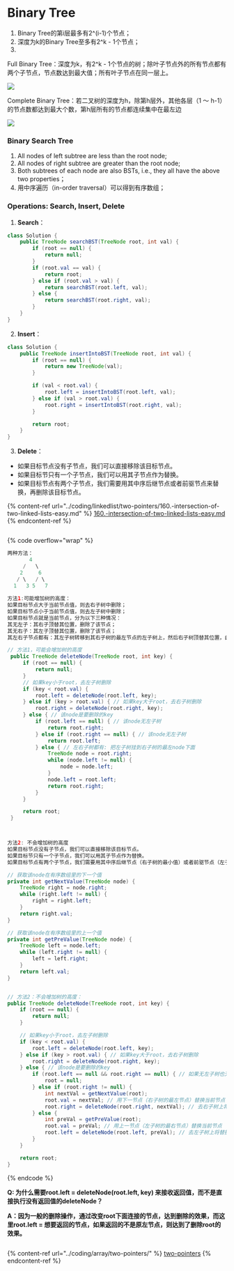 # Binary Tree



1. Binary Tree的第i层最多有2^(i-1)个节点；
2. 深度为k的Binary Tree至多有2^k - 1个节点；
3.

Full Binary Tree：深度为k，有2^k - 1个节点的树；除叶子节点外的所有节点都有两个子节点，节点数达到最大值；所有叶子节点在同一层上。

![](<../.gitbook/assets/image (77).png>)

Complete Binary Tree：若二叉树的深度为h，除第h层外，其他各层（1 ～ h-1）的节点数都达到最大个数，第h层所有的节点都连续集中在最左边

![](<../.gitbook/assets/image (109).png>)



### Binary Search Tree

1. All nodes of left subtree are less than the root node;
2. All nodes of right subtree are greater than the root node;
3. Both subtrees of each node are also BSTs, i.e., they all have the above two properties；
4. 用中序遍历（in-order traversal）可以得到有序数组；



### Operations: Search, Insert, Delete

1. **Search**：

```java
class Solution {
    public TreeNode searchBST(TreeNode root, int val) {
        if (root == null) {
            return null;
        }
        if (root.val == val) {
            return root;
        } else if (root.val > val) {
            return searchBST(root.left, val);
        } else {
            return searchBST(root.right, val);
        }
    }
}
```

2. **Insert**：

```java
class Solution {
    public TreeNode insertIntoBST(TreeNode root, int val) {
        if (root == null) {
            return new TreeNode(val);
        }

        if (val < root.val) {
            root.left = insertIntoBST(root.left, val);
        } else if (val > root.val) {
            root.right = insertIntoBST(root.right, val);
        }

        return root;
    }
}
```

3. **Delete**：

* 如果目标节点没有子节点，我们可以直接移除该目标节点。
* 如果目标节只有一个子节点，我们可以用其子节点作为替换。
* 如果目标节点有两个子节点，我们需要用其中序后继节点或者前驱节点来替换，再删除该目标节点。

{% content-ref url="../coding/linkedlist/two-pointers/160.-intersection-of-two-linked-lists-easy.md" %}
[160.-intersection-of-two-linked-lists-easy.md](../coding/linkedlist/two-pointers/160.-intersection-of-two-linked-lists-easy.md)
{% endcontent-ref %}

<figure><img src="../.gitbook/assets/image (80).png" alt=""><figcaption></figcaption></figure>

{% code overflow="wrap" %}
```java
两种方法：
       4
     /   \
    2     6
   / \   / \
  1   3 5   7
  
方法1:可能增加树的高度：
如果目标节点大于当前节点值，则去右子树中删除；
如果目标节点小于当前节点值，则去左子树中删除；
如果目标节点就是当前节点，分为以下三种情况：
其无左子：其右子顶替其位置，删除了该节点；
其无右子：其左子顶替其位置，删除了该节点；
其左右子节点都有：其左子树转移到其右子树的最左节点的左子树上，然后右子树顶替其位置，由此删除了该节点。

// 方法1，可能会增加树的高度
 public TreeNode deleteNode(TreeNode root, int key) {
     if (root == null) {
         return null;
     }
     // 如果key小于root，去左子树删除
     if (key < root.val) {
         root.left = deleteNode(root.left, key);
     } else if (key > root.val) { // 如果key大于root，去右子树删除
         root.right = deleteNode(root.right, key);
     } else { // 该node是要删除的key
         if (root.left == null) { // 该node无左子树
             return root.right;
         } else if (root.right == null) { // 该node无左子树
             return root.left;
         } else { // 左右子树都有: 把左子树挂到右子树的最左node下面
             TreeNode node = root.right;
             while (node.left != null) {
                 node = node.left;
             }
             node.left = root.left;
             return root.right;
         }
     }

     return root;
 }



方法2: 不会增加树的高度
如果目标节点没有子节点，我们可以直接移除该目标节点。
如果目标节只有一个子节点，我们可以用其子节点作为替换。
如果目标节点有两个子节点，我们需要用其中序后继节点（右子树的最小值）或者前驱节点（左子树的最大值）来替换（中序遍历BST返回的是有序数组），再删除该目标节点。

// 获取该node在有序数组里的下一个值
private int getNextValue(TreeNode node) {
    TreeNode right = node.right;
    while (right.left != null) {
        right = right.left;
    }
    return right.val;
}

// 获取该node在有序数组里的上一个值
private int getPreValue(TreeNode node) {
    TreeNode left = node.left;
    while (left.right != null) {
        left = left.right;
    }
    return left.val;
}


// 方法2：不会增加树的高度：
public TreeNode deleteNode(TreeNode root, int key) {
    if (root == null) {
        return null;
    }

    // 如果key小于root，去左子树删除
    if (key < root.val) {
        root.left = deleteNode(root.left, key);
    } else if (key > root.val) { // 如果key大于root，去右子树删除
        root.right = deleteNode(root.right, key);
    } else { // 该node是要删除的key
        if (root.left == null && root.right == null) { // 如果无左子树也无右子树，则直接删除当前节点
            root = null;
        } else if (root.right != null) {
            int nextVal = getNextValue(root);
            root.val = nextVal; // 用下一节点（右子树的最左节点）替换当前节点
            root.right = deleteNode(root.right, nextVal); // 去右子树上将替换的节点删除
        } else {
            int preVal = getPreValue(root);
            root.val = preVal; // 用上一节点（左子树的最右节点）替换当前节点
            root.left = deleteNode(root.left, preVal); // 去左子树上将替换的节点删除
        }
    }

    return root;
}

```
{% endcode %}

**Q: 为什么需要root.left = deleteNode(root.left, key) 来接收返回值，而不是直接执行没有返回值的deleteNode？**

**A：因为一般的删除操作，通过改变root下面连接的节点，达到删除的效果，而这里root.left = 想要返回的节点，如果返回的不是原左节点，则达到了删除root的效果。**



<figure><img src="../.gitbook/assets/image (128).png" alt=""><figcaption></figcaption></figure>

{% content-ref url="../coding/array/two-pointers/" %}
[two-pointers](../coding/array/two-pointers/)
{% endcontent-ref %}

